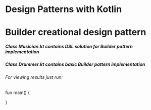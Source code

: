 # Design Patterns with Kotlin
# Builder creational design pattern

##### Class **Musician.kt** contains DSL solution for Builder pattern implementation
##### Class **Drummer.kt** contains basic Builder pattern implementation

###### For viewing results just run:
fun main() {
    
}